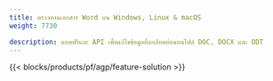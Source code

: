 ```yaml
---
title: ตรวจทานเอกสาร Word บน Windows, Linux & macOS 
weight: 7730

description: แอพฟรีและ API เพื่อแก้ไขข้อมูลที่ละเอียดอ่อนบนไฟล์ DOC, DOCX และ ODT
---
```


{{< blocks/products/pf/agp/feature-solution >}} 

